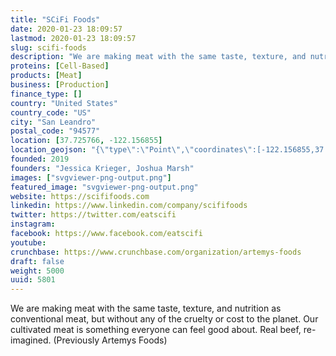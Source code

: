 ```yaml
---
title: "SCiFi Foods"
date: 2020-01-23 18:09:57
lastmod: 2020-01-23 18:09:57
slug: scifi-foods
description: "We are making meat with the same taste, texture, and nutrition as conventional meat, but without any of the cruelty or cost to the planet. Our cultivated meat is something everyone can feel good about. Real beef, re-imagined. (Previously Artemys Foods)"
proteins: [Cell-Based]
products: [Meat]
business: [Production]
finance_type: []
country: "United States"
country_code: "US"
city: "San Leandro"
postal_code: "94577"
location: [37.725766, -122.156855]
location_geojson: "{\"type\":\"Point\",\"coordinates\":[-122.156855,37.725766]}"
founded: 2019
founders: "Jessica Krieger, Joshua Marsh"
images: ["svgviewer-png-output.png"]
featured_image: "svgviewer-png-output.png"
website: https://scififoods.com
linkedin: https://www.linkedin.com/company/scififoods
twitter: https://twitter.com/eatscifi
instagram: 
facebook: https://www.facebook.com/eatscifi
youtube: 
crunchbase: https://www.crunchbase.com/organization/artemys-foods
draft: false
weight: 5000
uuid: 5801
---
```

We are making meat with the same taste, texture, and nutrition as conventional meat, but without any of the cruelty or cost to the planet. Our cultivated meat is something everyone can feel good about. Real beef, re-imagined. (Previously Artemys Foods)
